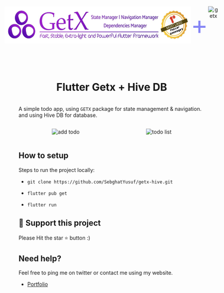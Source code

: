 <div style="display: inline-block; margin: auto; text-align: center; width: 100%; ">


<div style="display: flex; justify-content: center; align-items: center;">

    
<img style="height: 100px; "  src="https://raw.githubusercontent.com/jonataslaw/getx-community/master/get.png" alt="getx">
<p style="font-size: 5em; color: rgb(133, 133, 245);">+</p>
<img style="height: 100px;" src="https://avatars.githubusercontent.com/u/55202745?s=200&v=4" alt="getx">

</div>

# Flutter Getx + Hive DB
</div>
    
A simple todo app, using `GETX` package for state management & navigation. and using Hive DB for database. 



<div style="display: flex; justify-content: space-around; width: 100%;">
<div>

![add todo](https://user-images.githubusercontent.com/48417629/131245293-8677f8c1-7db9-4ff2-b8b6-43084af61ce8.png)

</div>

<div>

![todo list](https://user-images.githubusercontent.com/48417629/131245300-fe274c97-930e-44d7-94a5-0b52c998f154.png)

</div>


</div>


## How to setup

Steps to run the project locally: 

* `git clone https://github.com/SebghatYusuf/getx-hive.git`

* `flutter pub get`

* `flutter run`


## 👏 Support this project
Please Hit the star ⭐ button :) 

## Need help?
Feel free to ping me on twitter or contact me using my website. 

- [Portfolio](http://www.sebghatyusuf.com)
